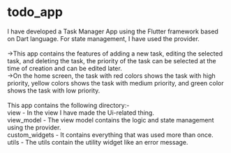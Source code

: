 # todo_app
<p>
I have developed a Task Manager App using the Flutter framework based on Dart language. For state management, I have used the provider.
</br></br>
->This app contains the features of adding a new task, editing the selected task, and deleting the task, the priority of the task can be selected at the time of creation and can be edited later. </br> ->On the home screen, the task with red colors shows the task with high priority, yellow colors shows the task with medium priority, and green color shows the task with low priority.
</br>
</br>
This app contains the following directory:- 
</br>
 view - In the view I have made the Ui-related thing.
 </br>
 view_model - The view model contains the logic and state management using the provider.
 </br>
 custom_widgets - It contains everything that was used more than once.
 </br>
 utils - The utils contain the utility widget like an error message.

 </p>
 
